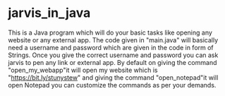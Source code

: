 # jarvis_in_java
This is a Java program which will do your basic tasks like opening any website or any external app.
The code given in "main.java" will basically need a username and password which are given in the code in form of Strings.
Once you give the correct username and password you can ask jarvis to pen any link or external app. By default on giving the command "open_my_webapp"it will open my website which is "https://bit.ly/stunystew" and giving the command "open_notepad"it will open Notepad
you can customize the commands as per your demands.
